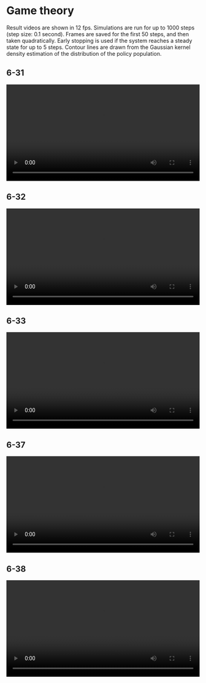 # Game theory

Result videos are shown in 12 fps. Simulations are run for up to 1000 steps (step size: 0.1 second). Frames are saved for the first 50 steps, and then taken quadratically. Early stopping is used if the system reaches a steady state for up to 5 steps. Contour lines are drawn from the Gaussian kernel density estimation of the distribution of the policy population.

## 6-31

<video autoplay controls loop src="./6-31.mp4" style="width: 100%">
</video>

## 6-32

<video autoplay controls loop src="./6-32.mp4" style="width: 100%">
</video>

## 6-33

<video autoplay controls loop src="./6-33.mp4" style="width: 100%">
</video>

## 6-37

<video autoplay controls loop src="./6-37.mp4" style="width: 100%">
</video>

## 6-38

<video autoplay controls loop src="./6-38.mp4" style="width: 100%">
</video>
